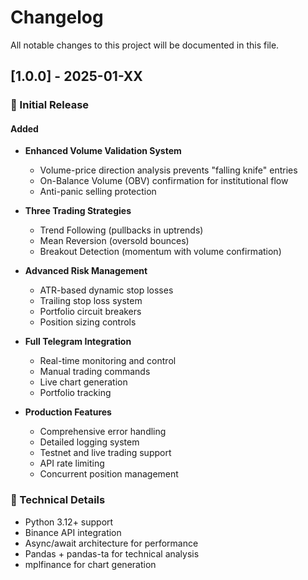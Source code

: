# Changelog

All notable changes to this project will be documented in this file.

## [1.0.0] - 2025-01-XX

### 🎉 Initial Release

#### Added
- **Enhanced Volume Validation System**
  - Volume-price direction analysis prevents "falling knife" entries
  - On-Balance Volume (OBV) confirmation for institutional flow
  - Anti-panic selling protection
  
- **Three Trading Strategies**
  - Trend Following (pullbacks in uptrends)
  - Mean Reversion (oversold bounces)  
  - Breakout Detection (momentum with volume confirmation)
  
- **Advanced Risk Management**
  - ATR-based dynamic stop losses
  - Trailing stop loss system
  - Portfolio circuit breakers
  - Position sizing controls
  
- **Full Telegram Integration**
  - Real-time monitoring and control
  - Manual trading commands
  - Live chart generation
  - Portfolio tracking
  
- **Production Features**
  - Comprehensive error handling
  - Detailed logging system
  - Testnet and live trading support
  - API rate limiting
  - Concurrent position management

### 🔧 Technical Details
- Python 3.12+ support
- Binance API integration
- Async/await architecture for performance
- Pandas + pandas-ta for technical analysis
- mplfinance for chart generation